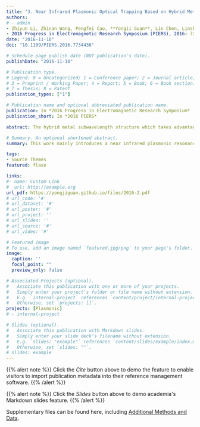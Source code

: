 ```yaml
---
title: "3. Near Infrared Plasmonic Optical Trapping Based on Hybrid Metal Nanorod (Times cited = 0)"
authors:
# - admin
- Zhiyun Li, Zhinan Wang, Pengfei Cao, **Yongii Guan**, Lin Chen, Linshan Chen
- 2016 Progress in Electromagnetic Research Symposium (PIERS), 2016: 727-731
date: "2016-11-10"
doi: "10.1109/PIERS.2016.7734436"

# Schedule page publish date (NOT publication's date).
publishDate: "2016-11-10"

# Publication type.
# Legend: 0 = Uncategorized; 1 = Conference paper; 2 = Journal article;
# 3 = Preprint / Working Paper; 4 = Report; 5 = Book; 6 = Book section;
# 7 = Thesis; 8 = Patent
publication_types: ["1"]

# Publication name and optional abbreviated publication name.
publication: In *2016 Progress in Electromagnetic Research Symposium*
publication_short: In *2016 PIERS*

abstract: The hybrid metal subwavelength structure which takes advantage of two different noble metals in their structures have become increasingly important as they can combine plasmonic dipole peaks associated with palladium (Pd) as well as silver (Ag), and thereby create additional plasmonic peaks. The additional peaks can provide a higher degree of control over the tunability of nanorods resonance and can potentially be beneficial in strong optical trapping application. With that in mind, in this paper, we introduce a near infrared plasmonic resonance (NIR) optical trapping based on hybrid nanorod pair array structure consisting of Pd and Ag metallic nanorods. The near infrared surface plasmons can be excited by using the hybrid metals subwavelength structure under the NIR wavelength. When the surface Plasmon (SP) wave impinges on the surfaces of hybrid metal injection molding (MIM), the two surface plasmon polaritons (SPPs) can be excited and propagate along the Pd and Ag surfaces. The constructive interference of these surface plasmons launched by the subwavelength hybrid structure can form an intense light field. The relationship between the incident wavelength, the distance of the Pd and Ag nanorod, and the forming intense light field are discussed in detail in order to design the optimal performance optical trapping structure for practical application. Based on Maxwell stress tensor method and numerical simulations, the maximum of optical force was calculated to be about 6.6 nN with input power 50mW. The proposed nanostructure has great potential to trap nanoparticles and may be easily integrated into a small chip because of its simple structure for lab-on-a-chip applications.

# Summary. An optional shortened abstract.
summary: This work mainly introduces a near infrared plasmonic resonance optical trapping based on hybrid nanorod pair array structure consisting of Pd and Ag metallic nanorods.

tags:
- Source Themes
featured: flase

links:
#- name: Custom Link
#  url: http://example.org
url_pdf: https://yongjiguan.github.io/files/2016-2.pdf
# url_code: '#'
# url_dataset: '#'
# url_poster: '#'
# url_project: ''
# url_slides: ''
# url_source: '#'
# url_video: '#'

# Featured image
# To use, add an image named `featured.jpg/png` to your page's folder. 
image:
  caption: ''
  focal_point: ""
  preview_only: false

# Associated Projects (optional).
#   Associate this publication with one or more of your projects.
#   Simply enter your project's folder or file name without extension.
#   E.g. `internal-project` references `content/project/internal-project/index.md`.
#   Otherwise, set `projects: []`.
projects: [Plasmonic]
# - internal-project

# Slides (optional).
#   Associate this publication with Markdown slides.
#   Simply enter your slide deck's filename without extension.
#   E.g. `slides: "example"` references `content/slides/example/index.md`.
#   Otherwise, set `slides: ""`.
# slides: example
---
```


{{% alert note %}}
Click the *Cite* button above to demo the feature to enable visitors to import publication metadata into their reference management software.
{{% /alert %}}

{{% alert note %}}
Click the *Slides* button above to demo academia's Markdown slides feature.
{{% /alert %}}

Supplementary files can be found here, including [Additional Methods and Data](https://ieeexplore.ieee.org/abstract/document/7734436?casa_token=DEZA0VNKKacAAAAA:ygV7us2FwIdU4RC--LRLE1FgfoNHNcgbhPeE3z_Z-DFoq-lr7quQWhYSQlVPT_p58_RJvMr-).

